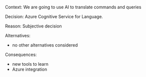 Context: We are going to use AI to translate commands and queries

Decision: Azure Cognitive Service for Language.

Reason: Subjective decision

Alternatives:
- no other alternatives considered

Consequences:
- new tools to learn
- Azure integration
